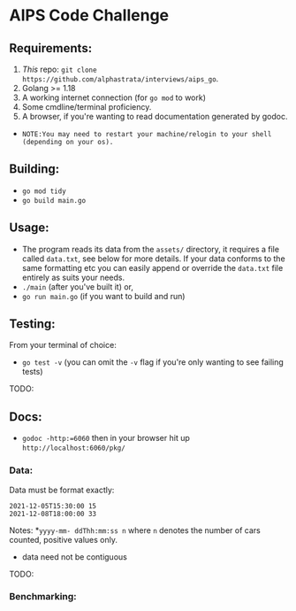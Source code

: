 
# AIPS Code Challenge 

## Requirements:

1. _This_ repo: `git clone https://github.com/alphastrata/interviews/aips_go`.
2. Golang >= 1.18
3. A working internet connection (for `go mod` to work)
4. Some cmdline/terminal proficiency.
5. A browser, if you're wanting to read documentation generated by godoc.

- `NOTE:You may need to restart your machine/relogin to your shell (depending on your os). `

## Building:

- `go mod tidy`
- `go build main.go`

## Usage:

- The program reads its data from the `assets/` directory, it requires a file called `data.txt`, see below for more details. If your data conforms to the same formatting etc you can easily append or override the `data.txt` file entirely as suits your needs.
- `./main` (after you've built it) or,
- `go run main.go` (if you want to build and run)

## Testing:

From your terminal of choice:

- `go test -v` (you can omit the `-v` flag if you're only wanting to see failing tests)

TODO:
## Docs:

- `godoc -http:=6060` then in your browser hit up `http://localhost:6060/pkg/`

### Data:
Data must be format exactly:
```
2021-12-05T15:30:00 15
2021-12-08T18:00:00 33
```
Notes:
*`yyyy-mm- ddThh:mm:ss n` where `n` denotes the number of cars counted, positive values only.
* data need not be contiguous

TODO:
### Benchmarking:
